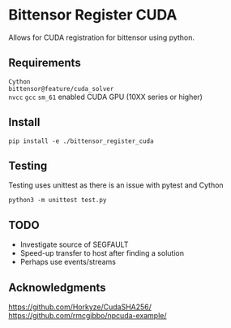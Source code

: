# Bittensor Register CUDA

Allows for CUDA registration for bittensor using python.

## Requirements
`Cython`  
`bittensor@feature/cuda_solver`  
`nvcc`
`gcc`
`sm_61` enabled CUDA GPU (10XX series or higher) 

## Install
`pip install -e ./bittensor_register_cuda`
## Testing 
Testing uses unittest as there is an issue with pytest and Cython

`python3 -m unittest test.py`

## TODO
- Investigate source of SEGFAULT
- Speed-up transfer to host after finding a solution
- Perhaps use events/streams

## Acknowledgments

https://github.com/Horkyze/CudaSHA256/  
https://github.com/rmcgibbo/npcuda-example/  

